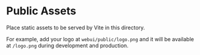 # Public Assets

Place static assets to be served by Vite in this directory.

For example, add your logo at `webui/public/logo.png` and it will be available at `/logo.png` during development and production. 